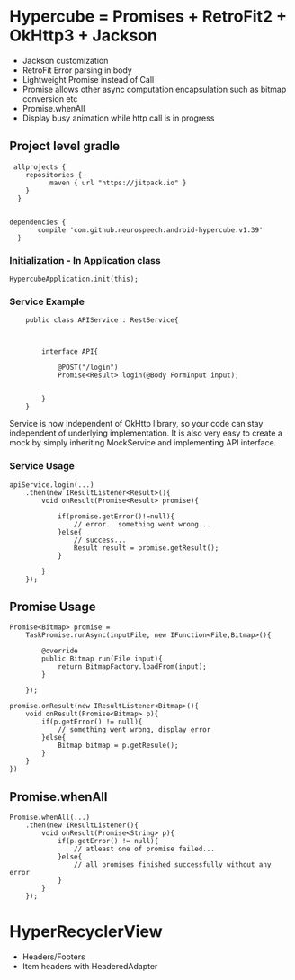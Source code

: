 # Hypercube = Promises + RetroFit2 + OkHttp3 + Jackson

- Jackson customization
- RetroFit Error parsing in body
- Lightweight Promise<T> instead of Call<T>
- Promise allows other async computation encapsulation such as bitmap conversion etc
- Promise.whenAll
- Display busy animation while http call is in progress


## Project level gradle

     allprojects {
	  	repositories {
			  maven { url "https://jitpack.io" }
  		}
	  }
	  

    dependencies {
		   compile 'com.github.neurospeech:android-hypercube:v1.39'
	  }


### Initialization - In Application class

	HypercubeApplication.init(this);
	
### Service Example

        public class APIService : RestService{
        
        	
        
        	interface API{
        	
        		@POST("/login")
        		Promise<Result> login(@Body FormInput input);
        		
        	
        	}
        }
		
Service is now independent of OkHttp library, so your code can stay independent of underlying implementation. It is also very easy to create a mock by simply inheriting MockService and implementing API interface.		
        
### Service Usage

	apiService.login(...)
		.then(new IResultListener<Result>(){
			void onResult(Promise<Result> promise){
			
				if(promise.getError()!=null){
					// error.. something went wrong...
				}else{
					// success...
					Result result = promise.getResult();
				}
			
			}
		});

## Promise Usage

	Promise<Bitmap> promise = 
		TaskPromise.runAsync(inputFile, new IFunction<File,Bitmap>(){

			@override
			public Bitmap run(File input){
				return BitmapFactory.loadFrom(input);
			}

		});

	promise.onResult(new IResultListener<Bitmap>(){
		void onResult(Promise<Bitmap> p){
			if(p.getError() != null){
				// something went wrong, display error
			}else{
				Bitmap bitmap = p.getResule();
			}
		}
	})

## Promise.whenAll

	Promise.whenAll(...)
		.then(new IResultListener(){
			void onResult(Promise<String> p){
				if(p.getError() != null){
					// atleast one of promise failed...
				}else{
					// all promises finished successfully without any error
				}
			}
		});

# HyperRecyclerView

- Headers/Footers
- Item headers with HeaderedAdapter

